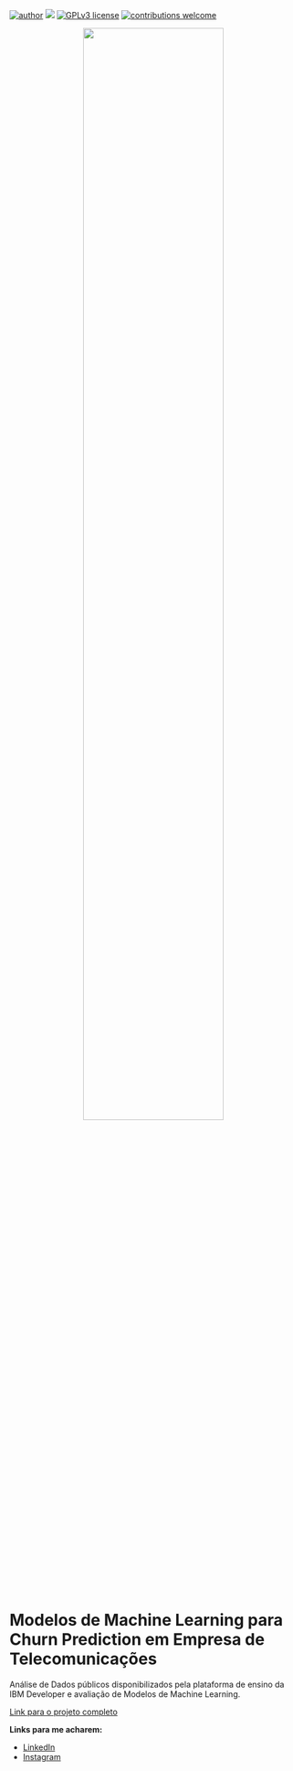 [![author](https://img.shields.io/badge/author-viniciusgoia-red.svg)](https://br.linkedin.com/in/vinicius-goia-75a403234) [![](https://img.shields.io/badge/python-3.7+-blue.svg)](https://www.python.org/downloads/release/python-365/) [![GPLv3 license](https://img.shields.io/badge/License-GPLv3-blue.svg)](http://perso.crans.org/besson/LICENSE.html) [![contributions welcome](https://img.shields.io/badge/contributions-welcome-brightgreen.svg?style=flat)](https://github.com/vinigoia/My_Portifolio/issues)

<p align="center">
  <img src="https://img.freepik.com/fotos-gratis/atrasado-proibido-cancelado-negado-selo-etiqueta-conceito_53876-134003.jpg?w=1380&t=st=1674568206~exp=1674568806~hmac=555500a4bc6ff43efc0fe046c6062d9d9f55c1f09a0627f3e941eae603df8134"
width="70%"</p>

# Modelos de Machine Learning para Churn Prediction em Empresa de Telecomunicações

Análise de Dados públicos disponibilizados pela plataforma de ensino da IBM Developer e avaliação de Modelos de Machine Learning.

[Link para o projeto completo](https://github.com/vinigoia/MODELO-PARA-CHURN-PREDICTION-EM-EMPRESA-DE-TELECOMUNICACOES/blob/main/Modelo_para_Churn_Prediction_em_Empresa_de_Telecomunica%C3%A7%C3%B5es.ipynb)

**Links para me acharem:**

* [LinkedIn](https://br.linkedin.com/in/vinicius-goia-75a403234)
* [Instagram](https://www.instagram.com/viniciusgoia/)
